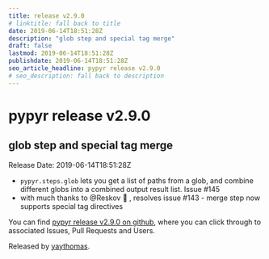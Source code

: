 ```yaml
---
title: release v2.9.0
# linktitle: fall back to title
date: 2019-06-14T18:51:28Z
description: "glob step and special tag merge"
draft: false
lastmod: 2019-06-14T18:51:28Z
publishdate: 2019-06-14T18:51:28Z
seo_article_headline: pypyr release v2.9.0
# seo_description: fall back to description
---
```

# pypyr release v2.9.0
## glob step and special tag merge
Release Date: 2019-06-14T18:51:28Z

- `pypyr.steps.glob` lets you get a list of paths from a glob, and combine different globs into a combined output result list. Issue #145
- with much thanks to @Reskov 🎉 , resolves issue #143 - merge step now supports special tag directives

You can find [pypyr release v2.9.0 on github](https://github.com/pypyr/pypyr/releases/tag/v2.9.0), where you can 
click through to associated Issues, Pull Requests and Users.

Released by [yaythomas](https://github.com/yaythomas).

